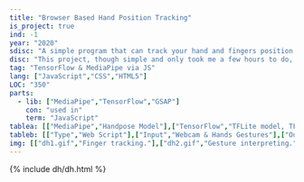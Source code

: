 ```yaml
---
title: "Browser Based Hand Position Tracking"
is_project: true
ind: -1
year: "2020"
sdisc: "A simple program that can track your hand and fingers position and gestures in real-time on camera, and doing it all in the browser (available to run here!)."
disc: "This project, though simple and only took me a few hours to do, is still very cool. This project tracks a hand (only one at a time) in a video stream from your webcam and recognizes some simple gestures (touching your thumb with one of the other fingers) and outputs a message accordingly. But the cool part is that it does all of that using only the resources available to your browser locally, and does not send any data outside of your computer. It uses models form the MediaPipe & TensorFlow JavaScript projects for the tracking data, and the GSAP library combined with some CSS for some relatively smooth markings and effects. You can test this project right here below, just press 'Start!' and allow access to your camera (don't worry the video will not leave your computer).<br>&nbsp;"
tag: "TensorFlow & MediaPipe via JS"
lang: ["JavaScript","CSS","HTML5"]
LOC: "350"
parts:
  - lib: ["MediaPipe","TensorFlow","GSAP"]
    con: "used in"
    term: "JavaScript"
tablea: [["MediaPipe","Handpose Model"],["TensorFlow","TFLite model, TF.js model"],["GSAP","3.0"]]
tableb: [["Type","Web Script"],["Input","Webcam & Hands Gestures"],["Output","Hand Position & Gestures Interpretation"],["Special Components","Webcam"]]
img: [["dh1.gif","Finger tracking."],["dh2.gif","Gesture interpreting."]]
---
```

{% include dh/dh.html %}
<script src="dh/Main.js"></script>

